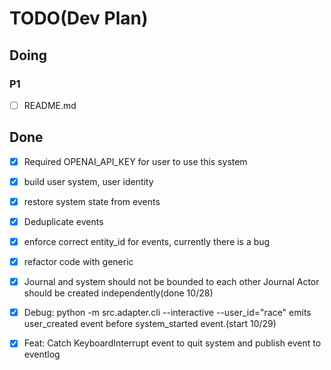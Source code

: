 # TODO(Dev Plan)

## Doing

### P1

- [ ] README.md

## Done

- [x] Required OPENAI_API_KEY for user to use this system

- [x] build user system, user identity

- [x] restore system state from events

- [x] Deduplicate events

- [x] enforce correct entity_id for events, currently there is a bug

- [x] refactor code with generic

- [x] Journal and system should not be bounded to each other
Journal Actor should be created independently(done 10/28)

- [x] Debug: python -m src.adapter.cli --interactive --user_id="race" emits user_created event before system_started event.(start 10/29)

- [x] Feat: Catch KeyboardInterrupt event to quit system and publish event to eventlog
